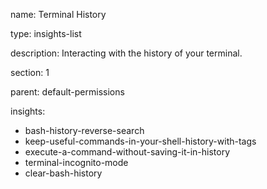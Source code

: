 name: Terminal History

type: insights-list

description: Interacting with the history of your terminal.

section: 1

parent: default-permissions

insights:
  - bash-history-reverse-search
  - keep-useful-commands-in-your-shell-history-with-tags
  - execute-a-command-without-saving-it-in-history
  - terminal-incognito-mode
  - clear-bash-history
